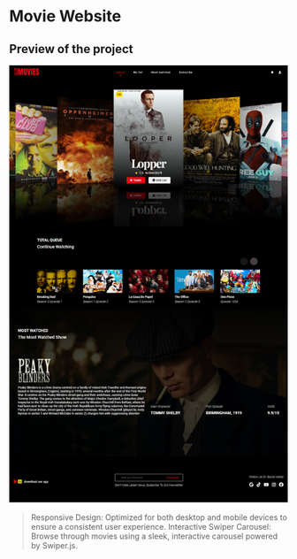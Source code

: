 # Movie Website
 ## Preview of the project
 ![Preview](https://github.com/SelvaJames18/movie-website/blob/main/assets/Document.png)
>Responsive Design: Optimized for both desktop and mobile devices to ensure a consistent user experience.
>Interactive Swiper Carousel: Browse through movies using a sleek, interactive carousel powered by Swiper.js.
